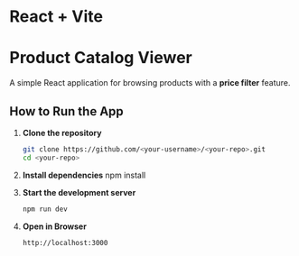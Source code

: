# React + Vite

# Product Catalog Viewer

A simple React application for browsing products with a **price filter** feature.

## How to Run the App

1. **Clone the repository**
   ```bash
   git clone https://github.com/<your-username>/<your-repo>.git
   cd <your-repo>
   
2. **Install dependencies**
 npm install

3. **Start the development server**
   ```bash
   npm run dev

4. **Open in Browser**
   ```bash
   http://localhost:3000

